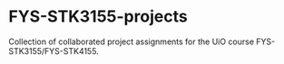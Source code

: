 # FYS-STK3155-projects
Collection of collaborated project assignments for the UiO course FYS-STK3155/FYS-STK4155.
